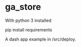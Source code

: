 # ga_store

With python 3 installed 

pip install requirements

A dash app example in /src/deploy. 
